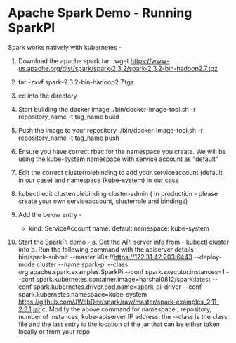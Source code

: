 # Apache Spark Demo - Running SparkPI 

Spark works natively with kubernetes - 

1. Download the apache spark tar : wget https://www-us.apache.org/dist/spark/spark-2.3.2/spark-2.3.2-bin-hadoop2.7.tgz
2. tar -zxvf spark-2.3.2-bin-hadoop2.7.tgz
3. cd into the directory 
4. Start building the docker image 
    ./bin/docker-image-tool.sh -r repository_name -t tag_name build 
5. Push the image to your repository 
    ./bin/docker-image-tool.sh -r repository_name -t tag_name push 

6. Ensure you have correct rbac for the namespace you create. We will be using the kube-system namespace with service account as "default"
7. Edit the correct clusterrolebinding to add your serviceaccount (default in our case) and namespace (kube-system) in our case
8. kubectl edit clusterrolebinding cluster-admin ( In production - please create your own serviceaccount, clusterrole and bindings) 
9. Add the below entry -
    - kind: ServiceAccount
      name: default
      namespace: kube-system
10. Start the SparkPI demo - 
      a. Get the API server info from - kubectl cluster info
      b. Run the following command with the apiserver details - 
          bin/spark-submit --master k8s://https://172.31.42.203:6443 --deploy-mode cluster --name spark-pi --class org.apache.spark.examples.SparkPi --conf spark.executor.instances=1 --conf spark.kubernetes.container.image=harshal0812/spark:latest --conf spark.kubernetes.driver.pod.name=spark-pi-driver --conf spark.kubernetes.namespace=kube-system https://github.com/JWebDev/spark/raw/master/spark-examples_2.11-2.3.1.jar
      c. Modify the above command for namespace , repository, number of instances, kube-apiserver IP address. the --class is the class file and the last entry is the location of the jar that can be either taken locally or from your repo 
      
  

     
